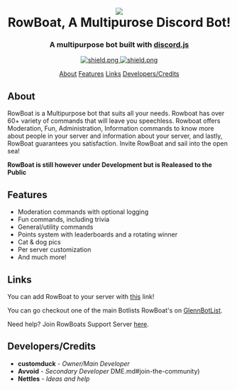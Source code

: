 <h1 align="center">
  <br>
  <a href="https://github.com/sabattle/CalypsoBot"><img src="./data/images/Calypso_Title.png"></a>
  <br>
  RowBoat, A Multipurose Discord Bot!
  <br>
</h1>

<h3 align=center>A multipurpose bot built with <a href=https://github.com/discordjs/discord.js>discord.js</a></h3>


<div align=center>

  <a href="https://discord.gg/a674E8H">
    <img src="https://discordapp.com/api/guilds/709992782252474429/widget.png?style=shield" alt="shield.png">
  </a>

  <a href="https://github.com/discordjs">
    <img src="https://img.shields.io/badge/discord.js-v11.6.4-blue.svg?logo=npm" alt="shield.png">
  </a>

</div>

<p align="center">
  <a href="#about">About</a>
  <a href="#features">Features</a>
  <a href="#links"links>Links</a>
  <a href="#developers/credits">Developers/Credits</a>

</p>

## About

RowBoat is a Multipurpose bot that suits all your needs. Rowboat has over 60+ variety of commands that will leave you speechless. Rowboat offers Moderation, Fun, Administration, Information commands to know more about people in your server and information about your server, and lastly, RowBoat guarantees you satisfaction. Invite RowBoat and sail into the open sea!

**RowBoat is still however under Development but is Realeased to the Public**

## Features

  * Moderation commands with optional logging
  * Fun commands, including trivia
  * General/utility commands
  * Points system with leaderboards and a rotating winner
  * Cat & dog pics
  * Per server customization
  * And much more!

## Links

You can add RowBoat to your server with [this](https://discord.com/api/oauth2/authorize?client_id=718911997474766920&permissions=0&scope=bot) link!

You can go checkout one of the main Botlists RowBoat's on [GlennBotList](https://glennbotlist.xyz/bot/718911997474766920).

Need help? Join RowBoats Support Server [here](https://discord.gg/a674E8H).

## Developers/Credits

* **customduck** - *Owner/Main Developer*
* **Avvoid** - *Secondary Developer*
DME.md#join-the-community)
* **Nettles** - *Ideas and help* 
